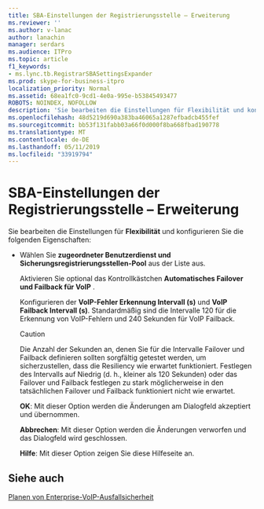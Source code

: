 ```yaml
---
title: SBA-Einstellungen der Registrierungsstelle – Erweiterung
ms.reviewer: ''
ms.author: v-lanac
author: lanachin
manager: serdars
ms.audience: ITPro
ms.topic: article
f1_keywords:
- ms.lync.tb.RegistrarSBASettingsExpander
ms.prod: skype-for-business-itpro
localization_priority: Normal
ms.assetid: 68ea1fc0-9cd1-4e0a-995e-b53845493477
ROBOTS: NOINDEX, NOFOLLOW
description: 'Sie bearbeiten die Einstellungen für Flexibilität und konfigurieren Sie die folgenden Eigenschaften:'
ms.openlocfilehash: 48d5219d690a383ba46065a1287efbadcb455fef
ms.sourcegitcommit: bb53f131fabb03a66f0d000f8ba668fbad190778
ms.translationtype: MT
ms.contentlocale: de-DE
ms.lasthandoff: 05/11/2019
ms.locfileid: "33919794"
---
```

# <a name="registrar-sba-settings-expander"></a>SBA-Einstellungen der Registrierungsstelle – Erweiterung

Sie bearbeiten die Einstellungen für **Flexibilität** und konfigurieren Sie die folgenden Eigenschaften:

- Wählen Sie **zugeordneter Benutzerdienst und Sicherungsregistrierungsstellen-Pool** aus der Liste aus.

    Aktivieren Sie optional das Kontrollkästchen **Automatisches Failover und Failback für VoIP** .

    Konfigurieren der **VoIP-Fehler Erkennung Intervall (s)** und **VoIP Failback Intervall (s)**. Standardmäßig sind die Intervalle 120 für die Erkennung von VoIP-Fehlern und 240 Sekunden für VoIP Failback.

    > [!CAUTION]
    > Die Anzahl der Sekunden an, denen Sie für die Intervalle Failover und Failback definieren sollten sorgfältig getestet werden, um sicherzustellen, dass die Resiliency wie erwartet funktioniert. Festlegen des Intervalls auf Niedrig (d. h., kleiner als 120 Sekunden) oder das Failover und Failback festlegen zu stark möglicherweise in den tatsächlichen Failover und Failback funktioniert nicht wie erwartet.

  **OK**: Mit dieser Option werden die Änderungen am Dialogfeld akzeptiert und übernommen.

  **Abbrechen**: Mit dieser Option werden die Änderungen verworfen und das Dialogfeld wird geschlossen.

  **Hilfe**: Mit dieser Option zeigen Sie diese Hilfeseite an.

## <a name="see-also"></a>Siehe auch

[Planen von Enterprise-VoIP-Ausfallsicherheit](https://technet.microsoft.com/library/ca116700-1055-4ca5-9b87-4c7f380c3655.aspx)

